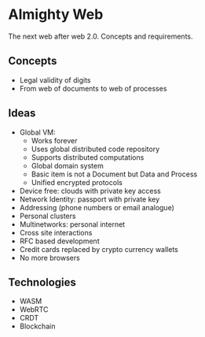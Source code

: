 # Almighty Web

The next web after web 2.0. Concepts and requirements.

## Concepts

* Legal validity of digits
* From web of documents to web of processes

## Ideas

* Global VM:
  * Works forever
  * Uses global distributed code repository
  * Supports distributed computations
  * Global domain system
  * Basic item is not a Document but Data and Process
  * Unified encrypted protocols
* Device free: clouds with private key access
* Network Identity: passport with private key
* Addressing (phone numbers or email analogue)
* Personal clusters
* Multinetworks: personal internet
* Cross site interactions
* RFC based development
* Credit cards replaced by crypto currency wallets
* No more browsers


## Technologies

* WASM
* WebRTC
* CRDT
* Blockchain
